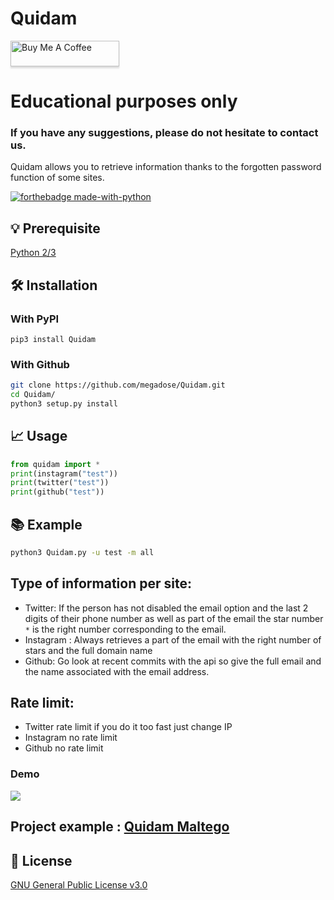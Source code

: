 # Quidam 
<a href="https://www.buymeacoffee.com/megadose" target="_blank"><img src="https://www.buymeacoffee.com/assets/img/custom_images/orange_img.png" alt="Buy Me A Coffee" style="height: 41px !important;width: 174px !important;box-shadow: 0px 3px 2px 0px rgba(190, 190, 190, 0.5) !important;-webkit-box-shadow: 0px 3px 2px 0px rgba(190, 190, 190, 0.5) !important;" ></a>
# Educational purposes only
### If you have any suggestions, please do not hesitate to contact us. 
Quidam allows you to retrieve information thanks to the forgotten password function of some sites.

[![forthebadge made-with-python](http://ForTheBadge.com/images/badges/made-with-python.svg)](https://www.python.org/)

## 💡 Prerequisite
   [Python 2/3](https://www.python.org/downloads/release/python-370/)
## 🛠️ Installation
### With PyPI
```pip3 install Quidam```
### With Github
```bash
git clone https://github.com/megadose/Quidam.git
cd Quidam/
python3 setup.py install
```
## 📈 Usage
```python
from quidam import *
print(instagram("test"))
print(twitter("test"))
print(github("test"))
```
## 📚 Example
```bash
python3 Quidam.py -u test -m all
```
## Type of information per site:
- Twitter: If the person has not disabled the email option and the last 2 digits of their phone number as well as part of the email the star number ```*``` is the right number corresponding to the email.
- Instagram : Always retrieves a part of the email with the right number of stars and the full domain name
- Github: Go look at recent commits with the api so give the full email and the name associated with the email address.

## Rate limit:
- Twitter rate limit if you do it too fast just change IP
- Instagram no rate limit
- Github no rate limit 
### Demo
![](demo.gif)

## Project example : [Quidam Maltego](https://github.com/megadose/quidam-maltego)

## 📝 License
[GNU General Public License v3.0](https://www.gnu.org/licenses/gpl-3.0.fr.html)

